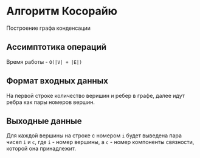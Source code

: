 # Алгоритм Косорайю

Построение графа конденсации

## Ассимптотика операций

Время работы - `O(|V| + |E|)`

## Формат входных данных

На первой строке количество веришин и ребер в графе,
далее идут ребра как пары номеров вершин.

## Выходные данные

Для каждой вершины на строке с номером `i` будет выведена пара чисел
`i` и `c`, где `i` - номер вершины, а `c` - номер компоненты связности,
которой она принадлежит.
